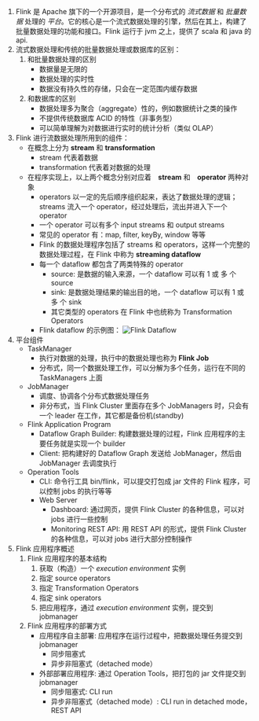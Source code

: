 1. Flink 是 Apache 旗下的一个开源项目，是一个分布式的 *流式数据* 和 *批量数据* 处理的 *平台*。它的核心是一个流式数据处理的引擎，然后在其上，构建了批量数据处理的功能和接口。Flink 运行于 jvm 之上，提供了 scala 和 java 的 api.
2. 流式数据处理和传统的批量数据处理或数据库的区别：
    1. 和批量数据处理的区别
        * 数据量是无限的
        * 数据处理的实时性
        * 数据没有持久性的存储，只会在一定范围内缓存数据
    2. 和数据库的区别
        * 数据处理多为聚合（aggregate）性的，例如数据统计之类的操作
        * 不提供传统数据库 ACID 的特性（非事务型）
        * 可以简单理解为对数据进行实时的统计分析（类似 OLAP）
3. Flink 进行流数据处理所用到的组件：
    * 在概念上分为 **stream** 和  **transformation**
        * stream 代表着数据
        * transformation 代表着对数据的处理
    * 在程序实现上，以上两个概念分别对应着　**stream** 和　**operator** 两种对象
        * operators 以一定的先后顺序组织起来，表达了数据处理的逻辑； streams 流入一个 operator，经过处理后，流出并进入下一个 operator
        * 一个 operator 可以有多个 input streams 和 output streams
        * 常见的 operator 有：map, filter, keyBy, window 等等
        * Flink 的数据处理程序包括了 streams 和 operators，这样一个完整的数据处理过程，在 Flink 中称为 **streaming dataflow**
        * 每一个 dataflow 都包含了两类特殊的 operator
            - source: 是数据的输入来源，一个 dataflow 可以有 1 或 多 个 source
            - sink: 是数据处理结果的输出目的地，一个 dataflow 可以有 1 或 多 个 sink
            - 其它类型的 operators 在 Flink 中也统称为 Transformation Operators
        * Flink dataflow 的示例图： ![Flink Dataflow](https://ci.apache.org/projects/flink/flink-docs-release-1.3/fig/program_dataflow.svg)
4. 平台组件
    * TaskManager
        - 执行对数据的处理，执行中的数据处理也称为 **Flink Job**
        - 分布式，同一个数据处理工作，可以分解为多个任务，运行在不同的 TaskManagers 上面
    * JobManager
        - 调度、协调各个分布式数据处理任务
        - 非分布式，当 Flink Cluster 里面存在多个 JobManagers 时，只会有一个 leader 在工作，其它都是备份机(standby)
    * Flink Application Program
        - Dataflow Graph Builder: 构建数据处理的过程，Flink 应用程序的主要任务就是实现一个 builder
        - Client: 把构建好的 Dataflow Graph 发送给 JobManager，然后由 JobManager 去调度执行
    * Operation Tools
        - CLI: 命令行工具 bin/flink，可以提交打包成 jar 文件的 Flink 程序，可以控制 jobs 的执行等等
        - Web Server
            * Dashboard: 通过网页，提供 Flink Cluster 的各种信息，可以对 jobs 进行一些控制
            * Monitoring REST API: 用 REST API 的形式，提供 Flink Cluster 的各种信息，可以对 jobs 进行大部分控制操作
5. Flink 应用程序概述
    1. Flink 应用程序的基本结构
        1. 获取（构造）一个 *execution environment* 实例
        2. 指定 source operators
        3. 指定 Transformation Operators
        4. 指定 sink operators
        5. 把应用程序，通过 *execution environment* 实例，提交到 jobmanager
    2. Flink 应用程序的部署方式
        * 应用程序自主部署: 应用程序在运行过程中，把数据处理任务提交到 jobmanager
            * 同步阻塞式
            * 异步非阻塞式（detached mode）
        * 外部部署应用程序: 通过 Operation Tools，把打包的 jar 文件提交到 jobmanager
            * 同步阻塞式: CLI run
            * 异步非阻塞式（detached mode）: CLI run in detached mode，REST API
